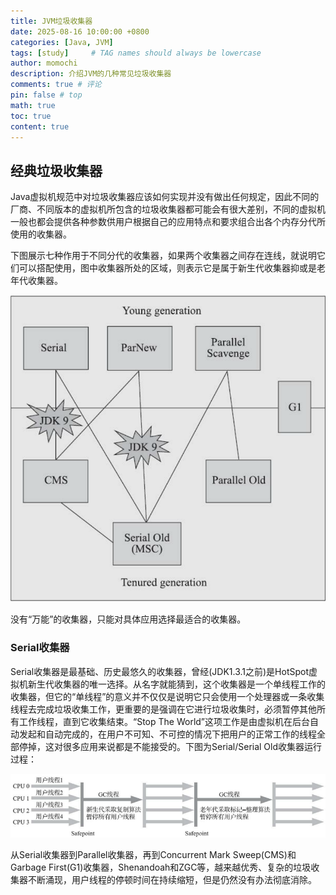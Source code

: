 ```yaml
---
title: JVM垃圾收集器
date: 2025-08-16 10:00:00 +0800
categories: [Java, JVM]
tags: [study]     # TAG names should always be lowercase
author: momochi
description: 介绍JVM的几种常见垃圾收集器
comments: true # 评论
pin: false # top 
math: true
toc: true
content: true
---
```


## 经典垃圾收集器

Java虚拟机规范中对垃圾收集器应该如何实现并没有做出任何规定，因此不同的厂商、不同版本的虚拟机所包含的垃圾收集器都可能会有很大差别，不同的虚拟机一般也都会提供各种参数供用户根据自己的应用特点和要求组合出各个内存分代所使用的收集器。

下图展示七种作用于不同分代的收集器，如果两个收集器之间存在连线，就说明它们可以搭配使用，图中收集器所处的区域，则表示它是属于新生代收集器抑或是老年代收集器。

![alt text](/assets/img/jvm/HotSpot虚拟机垃圾收集器.png)

没有“万能”的收集器，只能对具体应用选择最适合的收集器。

### Serial收集器

Serial收集器是最基础、历史最悠久的收集器，曾经(JDK1.3.1之前)是HotSpot虚拟机新生代收集器的唯一选择。从名字就能猜到，这个收集器是一个单线程工作的收集器，但它的“单线程”的意义并不仅仅是说明它只会使用一个处理器或一条收集线程去完成垃圾收集工作，更重要的是强调在它进行垃圾收集时，必须暂停其他所有工作线程，直到它收集结束。“Stop The World”这项工作是由虚拟机在后台自动发起和自动完成的，在用户不可知、不可控的情况下把用户的正常工作的线程全部停掉，这对很多应用来说都是不能接受的。下图为Serial/Serial Old收集器运行过程：

![alt text](/assets/img/jvm/Serial运行示意图.png)

从Serial收集器到Parallel收集器，再到Concurrent Mark Sweep(CMS)和Garbage First(G1)收集器，Shenandoah和ZGC等，越来越优秀、复杂的垃圾收集器不断涌现，用户线程的停顿时间在持续缩短，但是仍然没有办法彻底消除。